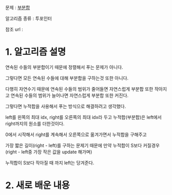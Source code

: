 문제 : [부분합](https://www.acmicpc.net/problem/1806)

알고리즘 종류 : 투포인터

참조 url : 

# 1. 알고리즘 설명

연속된 수들의 부분합이기 때문에 정렬해서 푸는 문제가 아니다.

그렇다면 모든 연속된 수들에 대해 부분합을 구하는것 또한 아니다.

다행히 자연수기 때문에 연속된 수들의 범위가 줄어들면 자연스럽게 부분합 또한 작아지고 연속된 수들의 범위가 늘어나면 자연스럽게 부분합 또한 커진다.

그렇다면 누적합을 사용해서 푸는 방식으로 해결하려고 생각했다.

left를 왼쪽의 최대 idx, right를 오른쪽의 최대 idx라 두고 누적합(부분합)은 left에서 right까지의 원소를 더한것이다.

0에서 시작해서 right를 계속해서 오른쪽으로 옮겨가면서 누적합을 구해주고

가장 짧은 길이(right - left)를 구하는 문제기 때문에 만약 누적합이 S보다 커질경우(right - left중 가장 작은 값을 update 해가며)

누적합이 S보다 작아질 때 까지 left는 당겨준다.

# 2. 새로 배운 내용